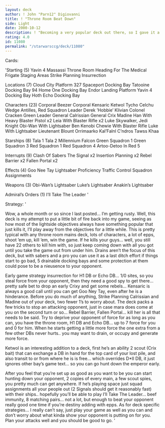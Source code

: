 ```yaml
---
layout: deck
author: ! John "Parn12" Digiovanni
title: ! "Throne Room Beat Down"
side: Light
date: 2000-10-12
description: ! "Becoming a very popular deck out there, so I gave it a whack, see how it goes."
rating: 4.0
id: 11080
permalink: "/starwarsccg/deck/11080"
---
```

Cards: 

'Starting (5)
Yavin 4 Massassi Throne Room
Heading For The Medical Frigate
Staging Areas
Strike Planning
Insurrection

Locations (7)
Cloud City Platform 327
Spaceport Docking Bay
Tatooine Docking Bay 94
Home One Docking Bay
Endor Landing Platform
Yavin 4 Docking Bay
Hoth Echo Docking Bay

Characters (23)
Corporal Beezer
Corporal Kensaric
Ketwol
Tycho Celchu
Wedge Antilles, Red Squadron Leader
Derek ’Hobbie’ Klivian
Colonel Cracken
Green Leader
General Calrissian
General Crix Madine
Han With Heavy Blaster Pistol x2
Leia With Blaster Rifle x2
Luke Skywalker, Jedi Knight
Obi-Wan With Lightsaber
Ben Kenobi
Chewie With Blaster Rifle
Luke With Lightsaber
Lieutenant Blount
Orrimaarko
Kal’Falnl C’ndros
Tawss Khaa

Starships (8)
Tala 1
Tala 2
Millennium Falcon
Green Squadron 1
Green Squadron 3
Red Squadron 1
Red Squadron 4
Artoo-Detoo In Red 5

Interrupts (9)
Clash Of Sabers
The Signal x2
Insertion Planning x2
Rebel Barrier x2
Fallen Portal x2

Effects (4)
Goo Nee Tay
Lightsaber Proficiency
Traffic Control
Squadron Assignments

Weapons (3)
Obi-Wan’s Lightsaber
Luke’s Lightsaber
Anakin’s Lightsaber

Admiral’s Orders (1)
I’ll Take The Leader '

Strategy: '

Wow, a whole month or so since I last posted... I’m getting rusty.  Well, this deck is my attempt to put a little bit of fire back into my game, seeing as how most of the lightside objectives always have something popular that just kills it, I’ll play away from the objectives for a little while.  This is pretty typical with any throne room mains deck, lots of characters, a lot of epps, shoot ’em up, kill ’em, win the game.  If he kills your guys... well, you still have 22 others to kill him with, so just keep coming down with all you got until you take the game out from under him.  Drains aren’t the focus of this deck, but with sabers and a pro you can use it as a last ditch effort if things start to go bad, 5 drainable docking bays and some protection at them could pose to be a nieusence to your opponent.

Early game strategy insurrection for H1 DB or Echo DB... 1/0 sites, so you steal force from your opponent, then they need a good spy to get there... pretty safe bet to drop an early Crixy and get some rebels... Kensaric is always a good call until you can get Goo Ney Tay, even after he is a hinderance.  Before you do much of anything, Strike Planning Calrissian and Madine out of your deck, two fewer 1’s to worry about.  The deck packs a few tricks to stop an attacking opponent, just in case mara does come at you on the second turn or so... Rebel Barrier, Fallen Portal... kill her is all that needs to be said.	Try to deprive your opponent of force for as long as you can, you have the throne room, H1 DB and Echo DB... up to 7 force for you and 0 for him.  When he starts getting a little more force the one extra from a few other DBs never hurts.. you may want to drain, or occupy and generate more force.

Ketwol is an interesting addition to a deck, first he’s an ability 2 scout (Crix bait) that can exchange a DB in hand for the top card of your lost pile, and also transit to or from where he is is free... which overrides D*II DB, it just ignores other bay’s game text... so you can go hunt down the emperor early.

After you feel that you’re set up as good as you want to be you can start hunting down your opponent, 2 copies of every main, a few scout spies, you pretty much can get anywhere.  If he’s playing space just squad assignments all your people out (2 Signals should get it reasonably fast) with their ships.. hopefully you’ll be able to play I’ll Take The Leader... beef immunity, 8 matching pairs... not a lot, but enough to beat your opponent really good one time if you’re destiny adding with epps.  As for deck specific strategies... I really can’t say, just play your game as well as you can and don’t worry about what kinda show your opponent is putting on for you.  Plan your attacks well and you should be good to go. '
